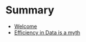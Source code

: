 # Summary

- [Welcome](./welcome.md)
- [Efficiency in Data is a myth](./efficiency_in_data_is_a_myth.md)
